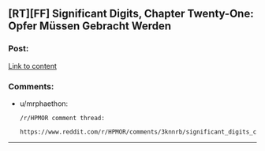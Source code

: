## [RT][FF] Significant Digits, Chapter Twenty-One: Opfer Müssen Gebracht Werden

### Post:

[Link to content](http://www.anarchyishyperbole.com/2015/09/significant-digits-chapter-twenty-one.html)

### Comments:

- u/mrphaethon:
  ```
  /r/HPMOR comment thread:

  https://www.reddit.com/r/HPMOR/comments/3knnrb/significant_digits_chapter_twentyone_opfer_m%C3%BCssen/
  ```

---

